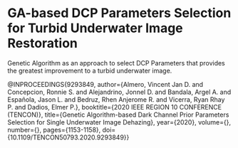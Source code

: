 # GA-based DCP Parameters Selection for Turbid Underwater Image Restoration
Genetic Algorithm as an approach to select DCP Parameters that provides the greatest improvement to a turbid underwater image.

@INPROCEEDINGS{9293849,  author={Almero, Vincent Jan D. and Concepcion, Ronnie S. and Alejandrino, Jonnel D. and Bandala, Argel A. and Española, Jason L. and Bedruz, Rhen Anjerome R. and Vicerra, Ryan Rhay P. and Dadios, Elmer P.},  booktitle={2020 IEEE REGION 10 CONFERENCE (TENCON)},   title={Genetic Algorithm-based Dark Channel Prior Parameters Selection for Single Underwater Image Dehazing},   year={2020},  volume={},  number={},  pages={1153-1158},  doi={10.1109/TENCON50793.2020.9293849}}
